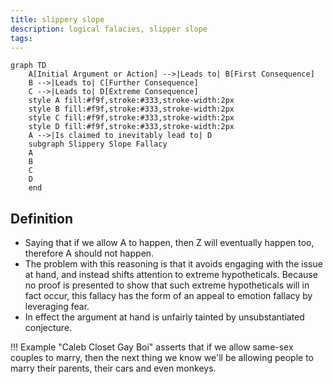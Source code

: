 ```yaml
---
title: slippery slope
description: logical falacies, slipper slope
tags:
---
```


```mermaid
graph TD
    A[Initial Argument or Action] -->|Leads to| B[First Consequence]
    B -->|Leads to| C[Further Consequence]
    C -->|Leads to| D[Extreme Consequence]
    style A fill:#f9f,stroke:#333,stroke-width:2px
    style B fill:#f9f,stroke:#333,stroke-width:2px
    style C fill:#f9f,stroke:#333,stroke-width:2px
    style D fill:#f9f,stroke:#333,stroke-width:2px
    A -->|Is claimed to inevitably lead to| D
    subgraph Slippery Slope Fallacy
    A
    B
    C
    D
    end
```

## Definition
- Saying that if we allow A to happen, then Z will eventually happen too, therefore A should not happen.
- The problem with this reasoning is that it avoids engaging with the issue at hand, and instead shifts attention to extreme hypotheticals. Because no proof is presented to show that such extreme hypotheticals will in fact occur, this fallacy has the form of an appeal to emotion fallacy by leveraging fear. 
- In effect the argument at hand is unfairly tainted by unsubstantiated conjecture.

!!! Example
    "Caleb Closet Gay Boi" asserts that if we allow same-sex couples to marry, then the next thing we know we'll be allowing people to marry their parents, their cars and even monkeys.





